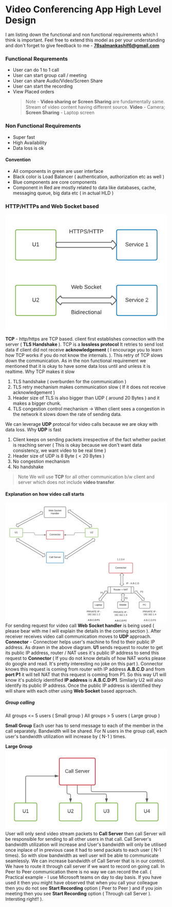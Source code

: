 # Video Conferencing App High Level Design

I am listing down the functional and non functional requirements which I think is important. Feel free to extend this model as per your understanding and don't forget to give feedback to me - **78salmankashif6@gmail.com**

### Functional Requrements

- User can do 1 to 1 call
- User can start group call / meeting
- User can share Audio/Video/Screen Share
- User can start the recording
- View Placed orders
  > Note - **Video sharing or Screen Sharing** are fundamentally same. Stream of video content having different source. **Video** - Camera; **Screen Sharing** - Laptop screen

### Non Functional Requirements

- Super fast
- High Availability
- Data loss is ok

#### Convention

- All components in green are user interface
- Black color is Load Balancer ( authentication, authorization etc as well )
- Blue components are core components
- Component in Red are mostly related to data like databases, cache, messaging queue, big data etc ( in actual HLD )

### HTTP/HTTPs and Web Socket based

![plot](./diagrams/http_websocket.png)

**TCP** - http/https are TCP based. client first establishes connection with the server ( **TLS Handshake** ). TCP is a **lossless protocol** It retries to send lost data if client did not receive **acknowledgement** ( I encourage you to learn how TCP works if you do not know the internals. ). This retry of TCP slows down the communication. As in the non functional requirement we mentioned that it is okay to have some data loss until and unless it is realtime.
Why TCP makes it slow

1. TLS handshake ( overburden for the communication )
2. TLS retry mechanism makes communication slow ( If it does not receive acknowledgement )
3. Header size of TLS is also bigger than UDP ( around 20 Bytes ) and it makes a bigger chunk.
4. TLS congestion control mechanism -> When client sees a congestion in the network it slows down the rate of sending data.

We can leverage **UDP** protocal for video calls because we are okay with data loss. Why **UDP** is fast

1. Client keeps on sending packets irrespective of the fact whether packet is reaching server ( This is okay because we don't want data consistency, we want video to be real time )
2. Header size of UDP is 8 Byte ( < 20 Bytes )
3. No congestion mechanism
4. No handshake

> Note We will use **TCP** for all other communication b/w client and server which does not include **video transfer**.

#### Explanation on how video call starts

![plot](./diagrams/connector.png)
For sending request for video call **Web Socket handler** is being used ( please bear with me I will explain the details in the coming section ). After receiver receives video call communication moves to **UDP** approach.
**Connector** - Connectoer helps user's machine to find to their public IP address. As drawn in the above diagram. **U1** sends request to router to get its public IP address, router / NAT uses it's public IP address to send this request to **Connector** ( If you do not know details of how NAT works please do google and read. It's pretty interesting no joke on this part ). Connector knows this request is coming from router with IP address **A.B.C.D** and from **port P1** it will tell NAT that this request is coming from P1. So this way U1 will know it's publicly identified **IP address** is **A.B.C.D:P1**. Similarly U2 will also identify its public IP address. Once the public IP address is identified they will share with each other using **Web Socket** based approach.

##### Group calling

All groups <= 5 users ( Small group )
All groups > 5 users ( Large group )

**Small Group** Each user has to send message to each of the member in the call separately. Bandwidth will be shared.
For N users in the group call, each user's bandwidth utilization will increase by ( N-1 ) times.

**Large Group**
![plot](./diagrams/call_server.png)
User will only send video stream packets to **Call Server** then call Server will be responsible for sending to all other users in that call. Call Server's bandwidth utilization will increase and User's bandwidth will only be utilised once inplace of in previous case it had to send packats to each user ( N-1 times). So with slow bandwidth as well user will be able to communicate seamlessly. We can increase bandwidth of Call Server that is in our control.
We have to route it through call server if we want to record on going call. In Peer to Peer communication there is no way we can record the call. ( Practical example - I use Microsoft teams on day to day basis. If you have used it then you might have observed that when you call your colleague then you do not see **Start Recording** option ( Peer to Peer ) and if you join meeting then you see **Start Recording** option ( Through call Server ). Intersting right!! ).
